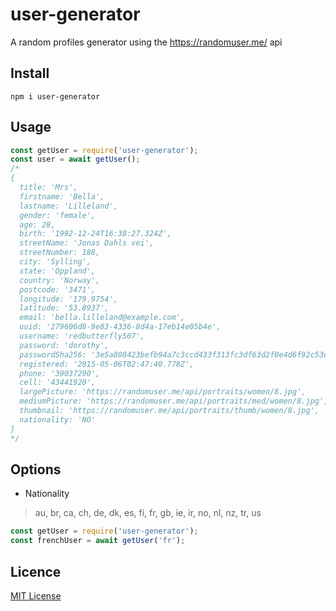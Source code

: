# user-generator
A random profiles generator using the https://randomuser.me/ api

## Install
```
npm i user-generator
```

## Usage
```js
const getUser = require('user-generator');
const user = await getUser();
/*
{
  title: 'Mrs',
  firstname: 'Bella',
  lastname: 'Lilleland',
  gender: 'female',
  age: 28,
  birth: '1992-12-24T16:38:27.324Z',
  streetName: 'Jonas Dahls vei',
  streetNumber: 188,
  city: 'Sylling',
  state: 'Oppland',
  country: 'Norway',
  postcode: '3471',
  longitude: '179.9754',
  latitude: '53.8937',
  email: 'bella.lilleland@example.com',
  uuid: '279606d8-9e83-4336-8d4a-17eb14e05b4e',
  username: 'redbutterfly507',
  password: 'dorothy',
  passwordSha256: '3e5a808423befb94a7c3ccd433f313fc3df63d2f0e4d6f92c53c0b38435878e2',
  registered: '2015-05-06T02:47:40.778Z',
  phone: '39037290',
  cell: '43441920',
  largePicture: 'https://randomuser.me/api/portraits/women/8.jpg',
  mediumPicture: 'https://randomuser.me/api/portraits/med/women/8.jpg',
  thumbnail: 'https://randomuser.me/api/portraits/thumb/women/8.jpg',
  nationality: 'NO'
}
*/
```

## Options
- Nationality 
> au, br, ca, ch, de, dk, es, fi, fr, gb, ie, ir, no, nl, nz, tr, us
```js
const getUser = require('user-generator');
const frenchUser = await getUser('fr');
```


## Licence
[MIT License](https://github.com/joffreyverd/user-generator/blob/master/LICENSE)

